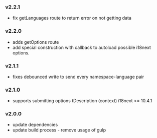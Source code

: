 ### v2.2.1
- fix getLanguages route to return error on not getting data

### v2.2.0
- adds getOptions route
- add special construction with callback to autoload possible i18next options.

### v2.1.1
- fixes debounced write to send every namespace-language pair

### v2.1.0
- supports submitting options tDescription (context) i18next >= 10.4.1

### v2.0.0
- update dependencies
- update build process - remove usage of gulp
